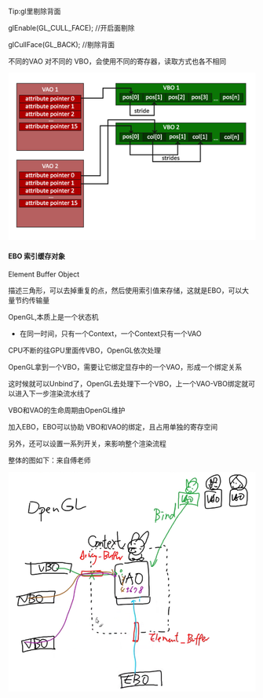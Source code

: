 #  



Tip:gl里剔除背面

glEnable(GL_CULL_FACE);  //开启面剔除

glCullFace(GL_BACK);         //剔除背面

 

不同的VAO 对不同的 VBO，会使用不同的寄存器，读取方式也各不相同

![Image text](https://raw.githubusercontent.com/kyochow/rendering/main/LearnOpenGL/2.1_Triangle_EBO/vertex_array_objects.png)





#### EBO 索引缓存对象

Element Buffer Object



描述三角形，可以去掉重复的点，然后使用索引值来存储，这就是EBO，可以大量节约传输量



OpenGL,本质上是一个状态机

- 在同一时间，只有一个Context，一个Context只有一个VAO

CPU不断的往GPU里面传VBO，OpenGL依次处理

OpenGL拿到一个VBO，需要让它绑定显存中的一个VAO，形成一个绑定关系

这时候就可以Unbind了，OpenGL去处理下一个VBO，上一个VAO-VBO绑定就可以进入下一步渲染流水线了

VBO和VAO的生命周期由OpenGL维护



加入EBO，EBO可以协助 VBO和VAO的绑定，且占用单独的寄存空间



另外，还可以设置一系列开关，来影响整个渲染流程


 整体的图如下：来自傅老师

 ![Image text](https://raw.githubusercontent.com/kyochow/rendering/main/LearnOpenGL/2.1_Triangle_EBO/opengl_context.png)

